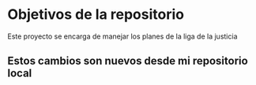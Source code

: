 # Objetivos de la repositorio

Este proyecto se encarga de manejar los planes de la liga de la justicia
## Estos cambios son nuevos desde mi repositorio local


